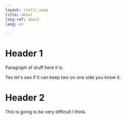 ```yaml
---
layout: static_page
title: about
lang-ref: about
lang: en

---
```


# Header 1

Paragraph of stuff here it is.

Yes let's see if it can keep two on one side you know it.

# Header 2

This is going to be very difficult I think.
